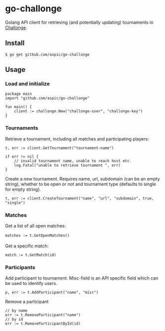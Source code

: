 # go-challonge

Golang API client for retrieving (and potentially updating) tournaments in  [Challonge](http://challonge.com/).

## Install

    $ go get github.com/aspic/go-challonge

## Usage

### Load and initialize

    package main
    import "github.com/aspic/go-challonge"
    
    fun main() {
        client := challonge.New("challonge-user", "challonge-key")
    }


### Tournaments

Retrieve a tournament, including all matches and participating players:

    t, err := client.GetTournament("tournament-name")
    
    if err != nil {
        // invalid tournament name, unable to reach host etc.
        log.Fatal("unable to retrieve tournament ", err)
    }
    
Create a new tournament. Requires name, url, subdomain (can be an empty string), whether to be open or not and tournament type (defaults to single for empty string).

    t, err := client.CreateTournament("name", "url", "subdomain", true, "single")
    
### Matches

Get a list of all open matches:

    matches := t.GetOpenMatches()
    
Get a specific match:

    match := t.GetMatch(id)

### Participants

Add participant to tournament. Misc-field is an API specific field which can be used to identify users.

    p, err := t.AddParticipant("name", "misc")
    
Remove a participant

    // by name
    err := t.RemoveParticipant("name")
    // by id
    err := t.RemoveParticipantById(id)
